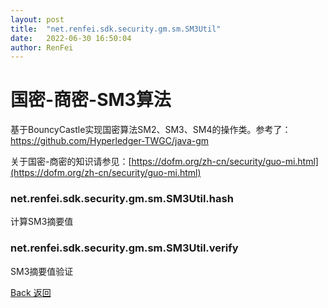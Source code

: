 ```yaml
---
layout: post
title:  "net.renfei.sdk.security.gm.sm.SM3Util"
date:   2022-06-30 16:50:04
author: RenFei
---
```


# 国密-商密-SM3算法

基于BouncyCastle实现国密算法SM2、SM3、SM4的操作类。参考了：https://github.com/Hyperledger-TWGC/java-gm

关于国密-商密的知识请参见：[https://dofm.org/zh-cn/security/guo-mi.html](https://dofm.org/zh-cn/security/guo-mi.html)

### net.renfei.sdk.security.gm.sm.SM3Util.hash

计算SM3摘要值

### net.renfei.sdk.security.gm.sm.SM3Util.verify

SM3摘要值验证

<a href="/">Back 返回</a>